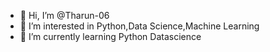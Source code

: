 - 👋 Hi, I’m @Tharun-06
- 👀 I’m interested in Python,Data Science,Machine Learning 
- 🌱 I’m currently learning Python Datascience
  
  
